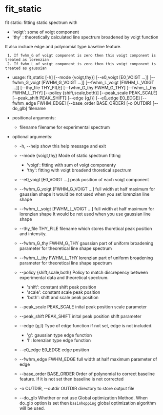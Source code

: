 # fit_static

fit static: fitting static spectrum with

 * 'voigt': some of voigt component
 * 'thy' : theoretically calculated line spectrum broadened by voigt function


It also include edge and polynomial type baseline feature.

```{Note}
 1. If fwhm_G of voigt component is zero then this voigt component is treated as lorenzian
 2. If fwhm_L of voigt component is zero then this voigt component is treated as gaussian
 ```

* usage: fit_static
                     [-h] [--mode {voigt,thy}] [--e0_voigt [E0_VOIGT ...]] [--fwhm_G_voigt [FWHM_G_VOIGT ...]] [--fwhm_L_voigt [FWHM_L_VOIGT ...]] [--thy_file THY_FILE] [--fwhm_G_thy FWHM_G_THY] [--fwhm_L_thy FWHM_L_THY] [--policy {shift,scale,both}] [--peak_scale PEAK_SCALE] [--peak_shift PEAK_SHIFT] [--edge {g,l}] [--e0_edge E0_EDGE] [--fwhm_edge FWHM_EDGE]
                     [--base_order BASE_ORDER] [-o OUTDIR] [--do_glb]
                     filename



* positional arguments:
  * filename              filename for experimental spectrum

* optional arguments:
  * -h, --help            show this help message and exit
  * --mode {voigt,thy}    Mode of static spectrum fitting 
  
     * 'voigt': fitting with sum of voigt componenty 
     * 'thy': fitting with voigt broadend thoretical spectrum

  * --e0_voigt [E0_VOIGT ...]
                        peak position of each voigt component
  * --fwhm_G_voigt [FWHM_G_VOIGT ...]
                        full width at half maximum for gaussian shape It would be not used when you set lorenzian line shape
  * --fwhm_L_voigt [FWHM_L_VOIGT ...]
                        full width at half maximum for lorenzian shape It would be not used when you use gaussian line shape
  * --thy_file THY_FILE   filename which stores thoretical peak position and intensity.
  * --fwhm_G_thy FWHM_G_THY
                        gaussian part of uniform broadening parameter for theoretical line shape spectrum
  * --fwhm_L_thy FWHM_L_THY
                        lorenzian part of uniform broadening parameter for theoretical line shape spectrum
  * --policy {shift,scale,both}
                        Policy to match discrepency between experimental data and theoretical spectrum. 

      * 'shift': constant shift peak position 
      * 'scale': constant scale peak position 
      * 'both': shift and scale peak position

  * --peak_scale PEAK_SCALE
                        inital peak position scale parameter
  * --peak_shift PEAK_SHIFT
                        inital peak position shift parameter
  * --edge {g,l}          Type of edge function if not set, edge is not included. 
     * 'g': gaussian type edge function 
     * 'l': lorenzian type edge function

  * --e0_edge E0_EDGE     edge position
  * --fwhm_edge FWHM_EDGE
                        full width at half maximum parameter of edge
  * --base_order BASE_ORDER
                        Order of polynomial to correct baseline feature. If it is not set then baseline is not corrected
  * -o OUTDIR, --outdir OUTDIR
                        directory to store output file
  * --do_glb              Whether or not use Global optimization Method. When do_glb option is set then `basinhopping` global optimization algorithm will be used.